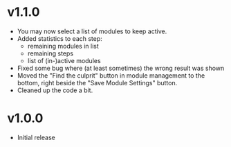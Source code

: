 # v1.1.0

- You may now select a list of modules to keep active.
- Added statistics to each step:
  - remaining modules in list
  - remaining steps
  - list of (in-)active modules
- Fixed some bug where (at least sometimes) the wrong result was shown
- Moved the "Find the culprit" button in module management to the bottom, right beside the "Save Module Settings" button.
- Cleaned up the code a bit.

# v1.0.0

- Initial release